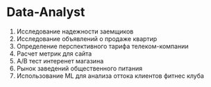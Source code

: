 # Data-Analyst
1.  Исследование надежности заемщиков
2.  Исследование объявлений о продаже квартир
3.  Определение перспективного тарифа телеком-компании
4.  Расчет метрик для сайта
5.  А/В тест интеренет магазина
6.  Рынок заведений общественного питания
7.  Использование ML для анализа оттока клиентов фитнес клуба
